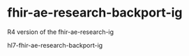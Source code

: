 # fhir-ae-research-backport-ig
R4 version of the fhir-ae-research-ig

hl7-fhir-ae-research-backport-ig